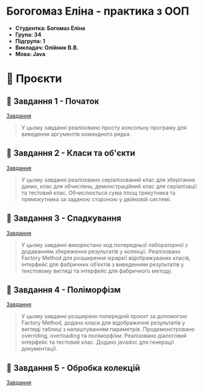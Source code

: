 # Богогомаз Еліна - практика з ООП
- **Студентка: Богомаз Еліна**
- **Група: 34**
- **Підгрупа: 1**
- **Викладач: Олійник В.В.**
- **Мова: Java**

# 🌟 Проєкти
## 🌈 Завдання 1 - Початок
[Завдання](https://github.com/ElinaBohomaz/OOP.Bohomaz/blob/main/OOP/src/task1/Readme.md)
> У цьому завданні реалізовано просту консольну програму для виведення аргументів командного рядка.

## 🌈 Завдання 2 - Класи та об'єкти
[Завдання](https://github.com/ElinaBohomaz/OOP.Bohomaz/blob/main/OOP/src/task2/readme.md)
> У цьому завданні реалізовано серіалізований клас для зберігання даних, клас для обчислень, демонстраційний клас для серіалізації та тестовий клас. Обчислюється сума площ трикутника та прямокутника за заданою стороною у двійковій системі.

## 🌈 Завдання 3 - Спадкування
[Завдання](https://github.com/ElinaBohomaz/OOP.Bohomaz/blob/main/OOP/src/task3/Readme.md)
> У цьому завданні використано код попередньої лабораторної з додаванням збереження результатів у колекції. Реалізовано Factory Method для розширення ієрархії відображуваних класів, інтерфейс для фабричних об’єктів з виведенням результатів у текстовому вигляді та інтерфейс для фабричного методу.

## 🌈 Завдання 4 - Поліморфізм
[Завдання](https://github.com/ElinaBohomaz/OOP.Bohomaz/blob/main/OOP/src/task4/Readme.md)
> У цьому завданні розширено попередній проєкт за допомогою Factory Method, додано класи для відображення результатів у вигляді таблиці з налаштуванням параметрів. Продемонстровано overriding, overloading та поліморфізм. Реалізовано діалоговий інтерфейс та тестовий клас. Додано javadoc для генерації документації.

## 🌈 Завдання 5 - Обробка колекцій
[Завдання]()

